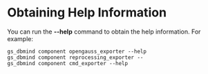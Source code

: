 # Obtaining Help Information<a name="EN-US_TOPIC_0000001240944981"></a>

You can run the  **--help**  command to obtain the help information. For example:

```
gs_dbmind component opengauss_exporter --help
gs_dbmind component reprocessing_exporter --
gs_dbmind component cmd_exporter --help
```
